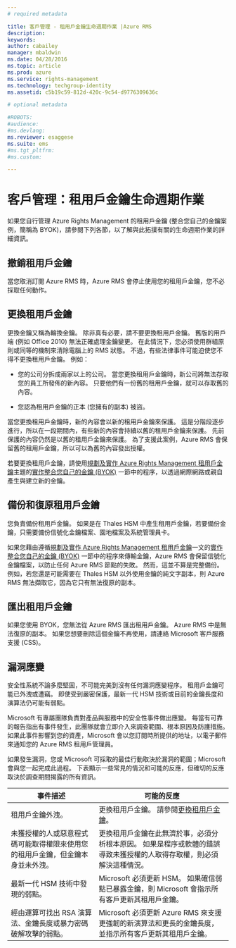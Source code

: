 ```yaml
---
# required metadata

title: 客戶管理 - 租用戶金鑰生命週期作業 |Azure RMS
description:
keywords:
author: cabailey
manager: mbaldwin
ms.date: 04/28/2016
ms.topic: article
ms.prod: azure
ms.service: rights-management
ms.technology: techgroup-identity
ms.assetid: c5b19c59-812d-420c-9c54-d9776309636c

# optional metadata

#ROBOTS:
#audience:
#ms.devlang:
ms.reviewer: esaggese
ms.suite: ems
#ms.tgt_pltfrm:
#ms.custom:

---
```



# 客戶管理：租用戶金鑰生命週期作業
如果您自行管理 Azure Rights Management 的租用戶金鑰 (整合您自己的金鑰案例，簡稱為 BYOK)，請參閱下列各節，以了解與此拓撲有關的生命週期作業的詳細資訊。

## 撤銷租用戶金鑰
當您取消訂閱 Azure RMS 時，Azure RMS 會停止使用您的租用戶金鑰，您不必採取任何動作。

## 更換租用戶金鑰
更換金鑰又稱為輪換金鑰。 除非真有必要，請不要更換租用戶金鑰。 舊版的用戶端 (例如 Office 2010) 無法正確處理金鑰變更。 在此情況下，您必須使用群組原則或同等的機制來清除電腦上的 RMS 狀態。 不過，有些法律事件可能迫使您不得不更換租用戶金鑰。 例如：

-   您的公司分拆成兩家以上的公司。 當您更換租用戶金鑰時，新公司將無法存取您的員工所發佈的新內容。 只要他們有一份舊的租用戶金鑰，就可以存取舊的內容。

-   您認為租用戶金鑰的正本 (您擁有的副本) 被盜。

當您更換租用戶金鑰時，新的內容會以新的租用戶金鑰來保護。 這是分階段逐步進行，所以在一段期間內，有些新的內容會持續以舊的租用戶金鑰來保護。 先前保護的內容仍然是以舊的租用戶金鑰來保護。 為了支援此案例，Azure RMS 會保留舊的租用戶金鑰，所以可以為舊的內容發出授權。

若要更換租用戶金鑰，請使用[規劃及實作 Azure Rights Management 租用戶金鑰](..\plan-design\plan-implement-tenant-key.md)主題的[實作整合您自己的金鑰 (BYOK)](..\plan-design\plan-implement-tenant-key.md#implementing-your-azure-rights-management-tenant-key) 一節中的程序，以透過網際網路或親自產生與建立新的金鑰。

## 備份和復原租用戶金鑰
您負責備份租用戶金鑰。 如果是在 Thales HSM 中產生租用戶金鑰，若要備份金鑰，只需要備份信號化金鑰檔案、園地檔案及系統管理員卡。

如果您藉由遵循[規劃及實作 Azure Rights Management 租用戶金鑰](../plan-design/plan-implement-tenant-key.md)一文的[實作整合您自己的金鑰 (BYOK)](../plan-design/plan-implement-tenant-key.md#implementing-your-azure-rights-management-tenant-key) 一節中的程序來傳輸金鑰，Azure RMS 會保留信號化金鑰檔案，以防止任何 Azure RMS 節點的失敗。 然而，這並不算是完整備份。 例如，若您還是可能需要在 Thales HSM 以外使用金鑰的純文字副本，則 Azure RMS 無法擷取它，因為它只有無法復原的副本。

## 匯出租用戶金鑰
如果您使用 BYOK，您無法從 Azure RMS 匯出租用戶金鑰。 Azure RMS 中是無法復原的副本。 如果您想要刪除這個金鑰不再使用，請連絡 Microsoft 客戶服務支援 (CSS)。

## 漏洞應變
安全性系統不論多麼堅固，不可能完美到沒有任何漏洞應變程序。 租用戶金鑰可能已外洩或遭竊。 即使受到嚴密保護，最新一代 HSM 技術或目前的金鑰長度和演算法仍可能有弱點。

Microsoft 有專屬團隊負責對產品與服務中的安全性事件做出應變。 每當有可靠的報告指出有事件發生，此團隊就會立即介入來調查範圍、根本原因及防護措施。 如果此事件影響到您的資產，Microsoft 會以您訂閱時所提供的地址，以電子郵件來通知您的 Azure RMS 租用戶管理員。

如果發生漏洞，您或 Microsoft 可採取的最佳行動取決於漏洞的範圍；Microsoft 會與您一起完成此過程。 下表顯示一些常見的情況和可能的反應，但確切的反應取決於調查期間揭露的所有資訊。

|事件描述|可能的反應|
|------------------------|-------------------|
|租用戶金鑰外洩。|更換租用戶金鑰。 請參閱[更換租用戶金鑰](#re-key-your-tenant-key)。|
|未獲授權的人或惡意程式碼可能取得權限來使用您的租用戶金鑰，但金鑰本身並未外洩。|更換租用戶金鑰在此無濟於事，必須分析根本原因。 如果是程序或軟體的錯誤導致未獲授權的人取得存取權，則必須解決這種情況。|
|最新一代 HSM 技術中發現的弱點。|Microsoft 必須更新 HSM。 如果確信弱點已暴露金鑰，則 Microsoft 會指示所有客戶更新其租用戶金鑰。|
|經由運算可找出 RSA 演算法、金鑰長度或暴力密碼破解攻擊的弱點。|Microsoft 必須更新 Azure RMS 來支援更強韌的新演算法和更長的金鑰長度，並指示所有客戶更新其租用戶金鑰。|




<!--HONumber=Apr16_HO3-->


